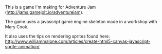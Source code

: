 This is a game I'm making for Adventure Jam (http://jams.gamejolt.io/adventurejam).

The game uses a javascript game engine skeleton made in a workshop with Mary Cook.

It also uses the tips on rendering sprites found here: http://www.williammalone.com/articles/create-html5-canvas-javascript-sprite-animation/



